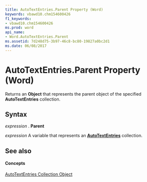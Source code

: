 ```yaml
---
title: AutoTextEntries.Parent Property (Word)
keywords: vbawd10.chm154600426
f1_keywords:
- vbawd10.chm154600426
ms.prod: word
api_name:
- Word.AutoTextEntries.Parent
ms.assetid: 7d248d75-3b97-46c8-bc80-19827a0bc2d1
ms.date: 06/08/2017
---
```



# AutoTextEntries.Parent Property (Word)

Returns an **Object** that represents the parent object of the specified **AutoTextEntries** collection.


## Syntax

 _expression_ . **Parent**

 _expression_ A variable that represents an **[AutoTextEntries](autotextentries-object-word.md)** collection.


## See also


#### Concepts


[AutoTextEntries Collection Object](autotextentries-object-word.md)

